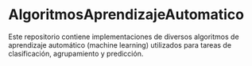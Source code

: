 # AlgoritmosAprendizajeAutomatico
Este repositorio contiene implementaciones de diversos algoritmos de aprendizaje automático (machine learning) utilizados para tareas de clasificación, agrupamiento y predicción.
